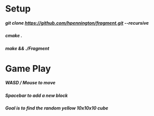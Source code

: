 # Setup
##### git clone https://github.com/hpennington/fragment.git --recursive
##### cmake .
##### make && ./Fragment

# Game Play

##### WASD / Mouse to move
##### Spacebar to add a new block
##### Goal is to find the random yellow 10x10x10 cube
